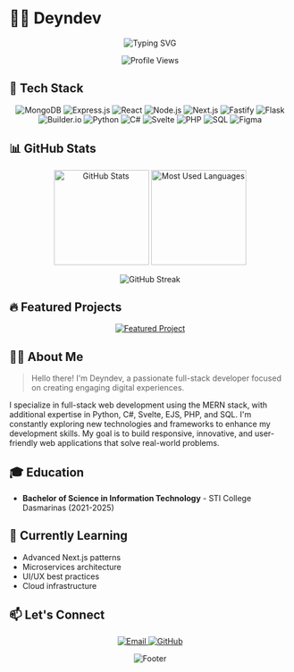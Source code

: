 # 👨‍💻 Deyndev

<div align="center">
  <img src="https://readme-typing-svg.herokuapp.com?font=Fira+Code&weight=600&size=24&pause=1000&color=2ECC71&center=true&vCenter=true&random=false&width=435&lines=MERN+Stack+Developer;Full+Stack+Engineer;UI%2FUX+Designer;Problem+Solver" alt="Typing SVG" />
</div>

<p align="center">
  <img src="https://komarev.com/ghpvc/?username=deyndev&label=Profile%20Views&color=2ecc71&style=flat" alt="Profile Views" />
</p>

## 🚀 Tech Stack

<p align="center">
  <img src="https://img.shields.io/badge/MongoDB-4EA94B?style=for-the-badge&logo=mongodb&logoColor=white" alt="MongoDB" />
  <img src="https://img.shields.io/badge/Express-000000?style=for-the-badge&logo=express&logoColor=white" alt="Express.js" />
  <img src="https://img.shields.io/badge/React-61DAFB?style=for-the-badge&logo=react&logoColor=black" alt="React" />
  <img src="https://img.shields.io/badge/Node.js-339933?style=for-the-badge&logo=nodedotjs&logoColor=white" alt="Node.js" />
  <img src="https://img.shields.io/badge/Next.js-000000?style=for-the-badge&logo=nextdotjs&logoColor=white" alt="Next.js" />
  <img src="https://img.shields.io/badge/Fastify-000000?style=for-the-badge&logo=fastify&logoColor=white" alt="Fastify" />
  <img src="https://img.shields.io/badge/Flask-000000?style=for-the-badge&logo=flask&logoColor=white" alt="Flask" />
  <img src="https://img.shields.io/badge/Builder.io-000000?style=for-the-badge&logo=builder.io&logoColor=white" alt="Builder.io" />
  <img src="https://img.shields.io/badge/Python-3776AB?style=for-the-badge&logo=python&logoColor=white" alt="Python" />
  <img src="https://img.shields.io/badge/C%23-239120?style=for-the-badge&logo=csharp&logoColor=white" alt="C#" />
  <img src="https://img.shields.io/badge/Svelte-FF3E00?style=for-the-badge&logo=svelte&logoColor=white" alt="Svelte" />
  <img src="https://img.shields.io/badge/PHP-777BB4?style=for-the-badge&logo=php&logoColor=white" alt="PHP" />
  <img src="https://img.shields.io/badge/SQL-4479A1?style=for-the-badge&logo=mysql&logoColor=white" alt="SQL" />
  <img src="https://img.shields.io/badge/Figma-F24E1E?style=for-the-badge&logo=figma&logoColor=white" alt="Figma" />
</p>

## 📊 GitHub Stats

<div align="center">
  <img src="https://github-readme-stats.vercel.app/api?username=deyndev&show_icons=true&theme=vue" alt="GitHub Stats" height="170" />
  <img src="https://github-readme-stats.vercel.app/api/top-langs/?username=deyndev&layout=compact&theme=vue" alt="Most Used Languages" height="170" />
</div>

<p align="center">
  <img src="https://github-readme-streak-stats.herokuapp.com/?user=deyndev&theme=vue" alt="GitHub Streak" />
</p>

## 🔥 Featured Projects

<p align="center">
  <a href="https://github.com/deyndev/project-name">
    <img src="https://github-readme-stats.vercel.app/api/pin/?username=deyndev&repo=your-repo-name&theme=vue" alt="Featured Project" />
  </a>
  <!-- Add more projects as needed -->
</p>

## 👨‍💻 About Me

> Hello there! I'm Deyndev, a passionate full-stack developer focused on creating engaging digital experiences.

I specialize in full-stack web development using the MERN stack, with additional expertise in Python, C#, Svelte, EJS, PHP, and SQL. I'm constantly exploring new technologies and frameworks to enhance my development skills. My goal is to build responsive, innovative, and user-friendly web applications that solve real-world problems.

## 🎓 Education
- **Bachelor of Science in Information Technology** - STI College Dasmarinas (2021-2025)

## 🌱 Currently Learning
- Advanced Next.js patterns
- Microservices architecture
- UI/UX best practices
- Cloud infrastructure

## 📫 Let's Connect

<p align="center">
  <a href="mailto:deeynhantah@gmail.com">
    <img src="https://img.shields.io/badge/Email-D14836?style=for-the-badge&logo=gmail&logoColor=white" alt="Email" />
  </a>
  <a href="https://github.com/deyndev/">
    <img src="https://img.shields.io/badge/GitHub-100000?style=for-the-badge&logo=github&logoColor=white" alt="GitHub" />
  </a>
  <!-- Add LinkedIn or other socials if you have them -->
</p>

<div align="center">
  <img src="https://capsule-render.vercel.app/api?type=waving&color=gradient&height=100&section=footer" alt="Footer" />
</div>
